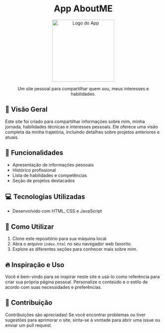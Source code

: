 <h1 align="center">App AboutME</h1>
<p align="center">
  <img src="https://media.licdn.com/dms/image/D4D22AQEqu-XA4Eet3g/feedshare-shrink_800/0/1689001775518?e=1701907200&v=beta&t=sQGt1kxHAiBiER367A0s4f1CZUqjYJG2jIZN6IJVxZg" alt="Logo do App" width="200">
</p>

<p align="center">
 Um site pessoal para compartilhar quem sou, meus interesses e habilidades.
</p>

## 📜 Visão Geral

Este site foi criado para compartilhar informações sobre mim, minha jornada, habilidades técnicas e interesses pessoais. Ele oferece uma visão completa da minha trajetória, incluindo detalhes sobre projetos anteriores e atuais.

## 🚀 Funcionalidades

- Apresentação de informações pessoais
- Histórico profissional
- Lista de habilidades e competências
- Seção de projetos destacados

## 💻 Tecnologias Utilizadas

- Desenvolvido com HTML, CSS e JavaScript

## 📂 Como Utilizar

1. Clone este repositório para sua máquina local.
2. Abra o arquivo `index.html` no seu navegador web favorito.
3. Explore as diferentes seções para conhecer mais sobre mim.

## 🔥 Inspiração e Uso

Você é bem-vindo para se inspirar neste site e usá-lo como referência para criar sua própria página pessoal. Personalize o conteúdo e o estilo de acordo com suas necessidades e preferências.

## 🙌 Contribuição

Contribuições são apreciadas! Se você encontrar problemas ou tiver sugestões para aprimorar o site, sinta-se à vontade para abrir uma issue ou enviar um pull request.




